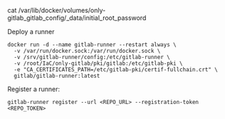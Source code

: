 cat /var/lib/docker/volumes/only-gitlab_gitlab_config/_data/initial_root_password



Deploy a runner
```
docker run -d --name gitlab-runner --restart always \
  -v /var/run/docker.sock:/var/run/docker.sock \
  -v /srv/gitlab-runner/config:/etc/gitlab-runner \
  -v /root/IaC/only-gitlab/pki/gitlab:/etc/gitlab-pki \
  -e "CA_CERTIFICATES_PATH=/etc/gitlab-pki/certif-fullchain.crt" \
  gitlab/gitlab-runner:latest
```

Register a runner:
```
gitlab-runner register --url <REPO_URL> --registration-token <REPO_TOKEN>
```
